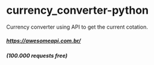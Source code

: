 # currency_converter-python
 Currency converter using API to get the current cotation.
##### https://awesomeapi.com.br/
##### (100.000 requests free)
